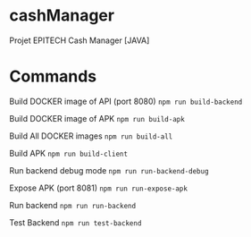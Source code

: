 # cashManager
Projet EPITECH Cash Manager [JAVA]

# Commands

Build DOCKER image of API (port 8080)
`npm run build-backend`

Build DOCKER image of APK
`npm run build-apk`

Build All DOCKER images
`npm run build-all`

Build APK
`npm run build-client`

Run backend debug mode 
`npm run run-backend-debug`

Expose APK (port 8081)
`npm run run-expose-apk`

Run backend 
`npm run run-backend`

Test Backend 
`npm run test-backend`
